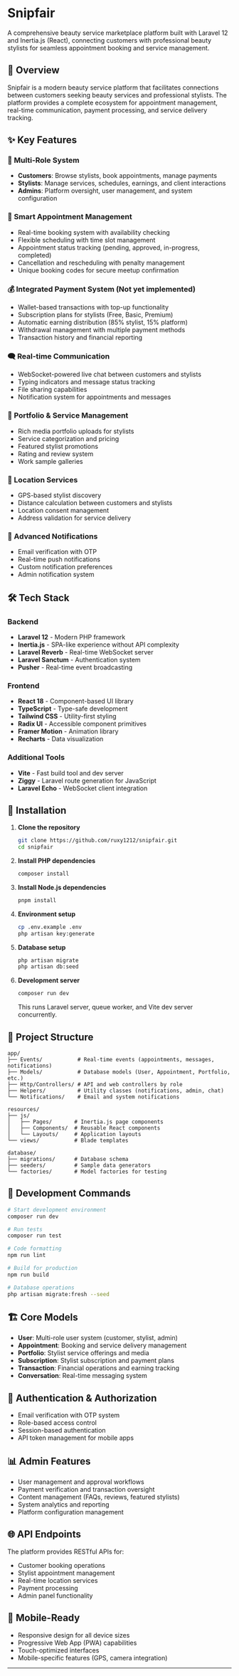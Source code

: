 # Snipfair

A comprehensive beauty service marketplace platform built with Laravel 12 and Inertia.js (React), connecting customers with professional beauty stylists for seamless appointment booking and service management.

## 🎯 Overview

Snipfair is a modern beauty service platform that facilitates connections between customers seeking beauty services and professional stylists. The platform provides a complete ecosystem for appointment management, real-time communication, payment processing, and service delivery tracking.

## ✨ Key Features

### 👤 Multi-Role System
- **Customers**: Browse stylists, book appointments, manage payments
- **Stylists**: Manage services, schedules, earnings, and client interactions
- **Admins**: Platform oversight, user management, and system configuration

### 📅 Smart Appointment Management
- Real-time booking system with availability checking
- Flexible scheduling with time slot management
- Appointment status tracking (pending, approved, in-progress, completed)
- Cancellation and rescheduling with penalty management
- Unique booking codes for secure meetup confirmation

### 💰 Integrated Payment System (Not yet implemented)
- Wallet-based transactions with top-up functionality
- Subscription plans for stylists (Free, Basic, Premium)
- Automatic earning distribution (85% stylist, 15% platform)
- Withdrawal management with multiple payment methods
- Transaction history and financial reporting

### 🗨️ Real-time Communication
- WebSocket-powered live chat between customers and stylists
- Typing indicators and message status tracking
- File sharing capabilities
- Notification system for appointments and messages

### 📱 Portfolio & Service Management
- Rich media portfolio uploads for stylists
- Service categorization and pricing
- Featured stylist promotions
- Rating and review system
- Work sample galleries

### 📍 Location Services
- GPS-based stylist discovery
- Distance calculation between customers and stylists
- Location consent management
- Address validation for service delivery

### 🔔 Advanced Notifications
- Email verification with OTP
- Real-time push notifications
- Custom notification preferences
- Admin notification system

## 🛠️ Tech Stack

### Backend
- **Laravel 12** - Modern PHP framework
- **Inertia.js** - SPA-like experience without API complexity
- **Laravel Reverb** - Real-time WebSocket server
- **Laravel Sanctum** - Authentication system
- **Pusher** - Real-time event broadcasting

### Frontend
- **React 18** - Component-based UI library
- **TypeScript** - Type-safe development
- **Tailwind CSS** - Utility-first styling
- **Radix UI** - Accessible component primitives
- **Framer Motion** - Animation library
- **Recharts** - Data visualization

### Additional Tools
- **Vite** - Fast build tool and dev server
- **Ziggy** - Laravel route generation for JavaScript
- **Laravel Echo** - WebSocket client integration

## 🚀 Installation

1. **Clone the repository**
   ```bash
   git clone https://github.com/ruxy1212/snipfair.git
   cd snipfair
   ```

2. **Install PHP dependencies**
   ```bash
   composer install
   ```

3. **Install Node.js dependencies**
   ```bash
   pnpm install
   ```

4. **Environment setup**
   ```bash
   cp .env.example .env
   php artisan key:generate
   ```

5. **Database setup**
   ```bash
   php artisan migrate
   php artisan db:seed
   ```

6. **Development server**
   ```bash
   composer run dev
   ```
   This runs Laravel server, queue worker, and Vite dev server concurrently.

## 📁 Project Structure

```
app/
├── Events/           # Real-time events (appointments, messages, notifications)
├── Models/           # Database models (User, Appointment, Portfolio, etc.)
├── Http/Controllers/ # API and web controllers by role
├── Helpers/          # Utility classes (notifications, admin, chat)
└── Notifications/    # Email and system notifications

resources/
├── js/
│   ├── Pages/       # Inertia.js page components
│   ├── Components/  # Reusable React components
│   └── Layouts/     # Application layouts
└── views/           # Blade templates

database/
├── migrations/      # Database schema
├── seeders/         # Sample data generators
└── factories/       # Model factories for testing
```

## 🔧 Development Commands

```bash
# Start development environment
composer run dev

# Run tests
composer run test

# Code formatting
npm run lint

# Build for production
npm run build

# Database operations
php artisan migrate:fresh --seed
```

## 🏗️ Core Models

- **User**: Multi-role user system (customer, stylist, admin)
- **Appointment**: Booking and service delivery management
- **Portfolio**: Stylist service offerings and media
- **Subscription**: Stylist subscription and payment plans
- **Transaction**: Financial operations and earning tracking
- **Conversation**: Real-time messaging system

## 🔐 Authentication & Authorization

- Email verification with OTP system
- Role-based access control
- Session-based authentication
- API token management for mobile apps

## 📊 Admin Features

- User management and approval workflows
- Payment verification and transaction oversight
- Content management (FAQs, reviews, featured stylists)
- System analytics and reporting
- Platform configuration management

## 🌐 API Endpoints

The platform provides RESTful APIs for:
- Customer booking operations
- Stylist appointment management
- Real-time location services
- Payment processing
- Admin panel functionality

## 📱 Mobile-Ready

- Responsive design for all device sizes
- Progressive Web App (PWA) capabilities
- Touch-optimized interfaces
- Mobile-specific features (GPS, camera integration)

---
